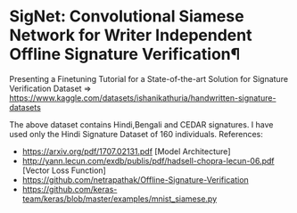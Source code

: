 # SigNet: Convolutional Siamese Network for Writer Independent Offline Signature Verification¶
Presenting a Finetuning Tutorial for a State-of-the-art Solution for Signature Verification
Dataset => https://www.kaggle.com/datasets/ishanikathuria/handwritten-signature-datasets

The above dataset contains Hindi,Bengali and CEDAR signatures.
I have used only the Hindi Signature Dataset of 160 individuals.
References:

- https://arxiv.org/pdf/1707.02131.pdf [Model Architecture]
- http://yann.lecun.com/exdb/publis/pdf/hadsell-chopra-lecun-06.pdf [Vector Loss Function]
- https://github.com/netrapathak/Offline-Signature-Verification
- https://github.com/keras-team/keras/blob/master/examples/mnist_siamese.py
